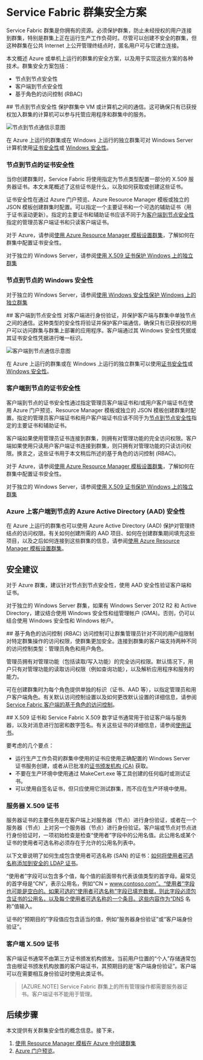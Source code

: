 <properties
    pageTitle="保护 Service Fabric 群集 | Azure"
    description="介绍 Service Fabric 群集的安全方案，以及用于实现这些方案的各项技术。"
    services="service-fabric"
    documentationcenter=".net"
    author="ChackDan"
    manager="timlt"
    editor="" />
<tags
    ms.assetid="26b58724-6a43-4f20-b965-2da3f086cf8a"
    ms.service="service-fabric"
    ms.devlang="dotnet"
    ms.topic="article"
    ms.tgt_pltfrm="na"
    ms.workload="na"
    ms.date="12/06/2016"
    wacn.date="01/20/2017"
    ms.author="chackdan" />  


# Service Fabric 群集安全方案
Service Fabric 群集是你拥有的资源。必须保护群集，防止未经授权的用户连接到群集，特别是群集上正在运行生产工作负荷时。尽管可以创建不安全的群集，但这种群集在公共 Internet 上公开管理终结点时，匿名用户可与它建立连接。

本文概述 Azure 或单机上运行的群集的安全方案，以及用于实现这些方案的各种技术。群集安全方案包括：

- 节点到节点安全性
- 客户端到节点安全性
- 基于角色的访问控制 (RBAC)

##<a name="node-to-node-security"></a> 节点到节点安全性
保护群集中 VM 或计算机之间的通信。这可确保只有已获授权加入群集的计算机可以参与托管应用程序和群集中的服务。

![节点到节点通信示意图][Node-to-Node]  

在 Azure 上运行的群集或在 Windows 上运行的独立群集可对 Windows Server 计算机使用[证书安全性](https://msdn.microsoft.com/zh-cn/library/ff649801.aspx)或 [Windows 安全性](https://msdn.microsoft.com/zh-cn/library/ff649396.aspx)。
### 节点到节点的证书安全性
当你创建群集时，Service Fabric 将使用指定为节点类型配置一部分的 X.509 服务器证书。本文末尾概述了这些证书是什么，以及如何获取或创建这些证书。

证书安全性在通过 Azure 门户预览、Azure Resource Manager 模板或独立的 JSON 模板创建群集时配置。可以指定一个主要证书和一个可选的辅助证书（用于证书滚动更新）。指定的主要证书和辅助证书应该不同于为[客户端到节点安全性](#client-to-node-security)指定的管理员客户端证书和只读客户端证书。

对于 Azure，请参阅[使用 Azure Resource Manager 模板设置群集](/documentation/articles/service-fabric-cluster-creation-via-arm/)，了解如何在群集中配置证书安全性。

对于独立的 Windows Server，请参阅[使用 X.509 证书保护 Windows 上的独立群集](/documentation/articles/service-fabric-windows-cluster-x509-security/)

### 节点到节点的 Windows 安全性
对于独立的 Windows Server，请参阅[使用 Windows 安全性保护 Windows 上的独立群集](/documentation/articles/service-fabric-windows-cluster-windows-security/)

##<a name="client-to-node-security"></a> 客户端到节点安全性
对客户端进行身份验证，并保护客户端与群集中单独节点之间的通信。这种类型的安全性将验证并保护客户端通信，确保只有已获授权的用户可以访问群集与群集上部署的应用程序。客户端通过其 Windows 安全性凭据或其证书安全性凭据进行唯一标识。

![客户端到节点通信示意图][Client-to-Node]  

在 Azure 上运行的群集或在 Windows 上运行的独立群集可以使用[证书安全性](https://msdn.microsoft.com/zh-cn/library/ff649801.aspx)或 [Windows 安全性](https://msdn.microsoft.com/zh-cn/library/ff649396.aspx)。

### 客户端到节点的证书安全性
 客户端到节点的证书安全性通过指定管理员客户端证书和/或用户客户端证书在使用 Azure 门户预览、Resource Manager 模板或独立的 JSON 模板创建群集时配置。指定的管理员客户端证书和用户客户端证书应该不同于为[节点到节点安全性](#node-to-node-security)指定的主要证书和辅助证书。

客户端如果使用管理员证书连接到群集，则拥有对管理功能的完全访问权限。客户端如果使用只读用户客户端证书连接到群集，则只拥有对管理功能的只读访问权限。换言之，这些证书用于本文稍后所述的基于角色的访问控制 (RBAC)。

对于 Azure，请参阅[使用 Azure Resource Manager 模板设置群集](/documentation/articles/service-fabric-cluster-creation-via-arm/)，了解如何在群集中配置证书安全性。

对于独立的 Windows Server，请参阅[使用 X.509 证书保护 Windows 上的独立群集](/documentation/articles/service-fabric-windows-cluster-x509-security/)

### Azure 上客户端到节点的 Azure Active Directory (AAD) 安全性
在 Azure 上运行的群集也可以使用 Azure Active Directory (AAD) 保护对管理终结点的访问权限。有关如何创建所需的 AAD 项目、如何在创建群集期间填充这些项目，以及之后如何连接到这些群集的信息，请参阅[使用 Azure Resource Manager 模板设置群集](/documentation/articles/service-fabric-cluster-creation-via-arm/)。

## 安全建议
对于 Azure 群集，建议针对节点到节点安全性，使用 AAD 安全性验证客户端和证书。

对于独立的 Windows Server 群集，如果有 Windows Server 2012 R2 和 Active Directory，建议结合使用 Windows 安全性和组管理帐户 (GMA)。否则，仍可以结合使用 Windows 安全性和 Windows 帐户。

##<a name="role-based-access-control-rbac"></a> 基于角色的访问控制 (RBAC)
访问控制可让群集管理员针对不同的用户组限制对特定群集操作的访问权限，使群集更加安全。连接到群集的客户端支持两种不同的访问控制类型：管理员角色和用户角色。

管理员拥有对管理功能（包括读取/写入功能）的完全访问权限。默认情况下，用户只有对管理功能的读取访问权限（例如查询功能），以及解析应用程序和服务的能力。

可在创建群集时为每个角色提供单独的标识（证书、AAD 等），以指定管理员和用户客户端角色。有关默认访问控制设置以及如何更改默认设置的详细信息，请参阅 [Service Fabric 客户端的基于角色的访问控制](/documentation/articles/service-fabric-cluster-security-roles/)。


##<a name="x509-certificates-and-service-fabric"></a> X.509 证书和 Service Fabric
X.509 数字证书通常用于验证客户端与服务器，以及对消息进行加密和数字签名。有关这些证书的详细信息，请参阅[使用证书](http://msdn.microsoft.com/zh-cn/library/ms731899.aspx)。

要考虑的几个要点：

- 运行生产工作负荷的群集中使用的证书应使用正确配置的 Windows Server 证书服务创建，或者从已批准的[证书颁发机构 (CA)](https://en.wikipedia.org/wiki/Certificate_authority) 获取。
- 不要在生产环境中使用通过 MakeCert.exe 等工具创建的任何临时或测试证书。
- 可以使用自签名证书，但只应使用它测试群集，而不应在生产环境中使用。

### 服务器 X.509 证书
服务器证书的主要任务是在客户端上对服务器（节点）进行身份验证，或者在一个服务器（节点）上对另一个服务器（节点）进行身份验证。客户端或节点对节点进行身份验证时，一项初始检查是检查“使用者”字段中的公用名值。此公用名或某个证书的使用者可选名称必须存在于允许的公用名列表中。

以下文章说明了如何生成包含使用者可选名称 (SAN) 的证书：[如何将使用者可选名称添加到安全的 LDAP 证书](http://support.microsoft.com/zh-cn/kb/931351)。

“使用者”字段可以包含多个值，每个值的前面带有代表该值类型的首字母。最常见的首字母是“CN”，表示公用名，例如“CN = www.contoso.com”。“使用者”字段也可能是空白的。如果可选的“使用者可选名称”字段已填充数据，则此字段必须包含证书的公用名，以及每个使用者可选名称的一个条目。这些内容作为“DNS 名称”值输入。

证书的“预期目的”字段值应包含适当的值，例如“服务器身份验证”或“客户端身份验证”。

### 客户端 X.509 证书
客户端证书通常不由第三方证书颁发机构颁发。当前用户位置的“个人”存储通常包含由根证书颁发机构放置的客户端证书，其预期目的是“客户端身份验证”。客户端可以在需要相互身份验证时使用此类证书。

>[AZURE.NOTE] Service Fabric 群集上的所有管理操作都需要服务器证书。客户端证书不能用于管理。

<!--Every topic should have next steps and links to the next logical set of content to keep the customer engaged-->


## 后续步骤
本文提供有关群集安全性的概念信息。接下来，


1.  [使用 Resource Manager 模板在 Azure 中创建群集](/documentation/articles/service-fabric-cluster-creation-via-arm/)
2.  [Azure 门户预览](/documentation/articles/service-fabric-cluster-creation-via-portal/)。

<!--Image references-->

[Node-to-Node]: ./media/service-fabric-cluster-security/node-to-node.png
[Client-to-Node]: ./media/service-fabric-cluster-security/client-to-node.png

<!---HONumber=Mooncake_0116_2017-->
<!--update: wording update-->